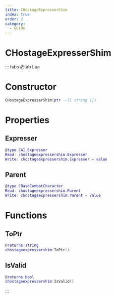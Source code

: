 ```yaml
---
title: CHostageExpresserShim
index: true
order: 2
category:
  - Guide
---
```


# CHostageExpresserShim

::: tabs
@tab Lua
# Constructor
```lua
CHostageExpresserShim(ptr --[[ string ]])
```
# Properties
## Expresser 
```lua
@type CAI_Expresser
Read: chostageexpressershim.Expresser
Write: chostageexpressershim.Expresser = value
```
## Parent 
```lua
@type CBaseCombatCharacter
Read: chostageexpressershim.Parent
Write: chostageexpressershim.Parent = value
```
# Functions
## ToPtr
```lua
@returns string
chostageexpressershim:ToPtr()
```
## IsValid
```lua
@returns bool
chostageexpressershim:IsValid()
```

:::